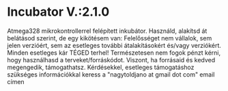 # Incubator V.:2.1.0 
Atmega328 mikrokontrollerrel felépített inkubátor.
Használd, alakítsd át belátásod szerint, de egy kikötésem van: 
Felelősséget nem vállalok, sem jelen verzióért, sem az esetleges további átalakításokért és/vagy verziókért.
Minden esetleges kár TÉGED terhel!
Természetesen nem fogok pénzt kérni, hogy használhasd a terveket/forráskódot.
Viszont, ha forrásaid és kedved megengedik, támogathatsz.
Kérdésekkel, esetleges támogatáshoz szükséges információkkal keress a "nagytoldjano at gmail dot com" email címen
